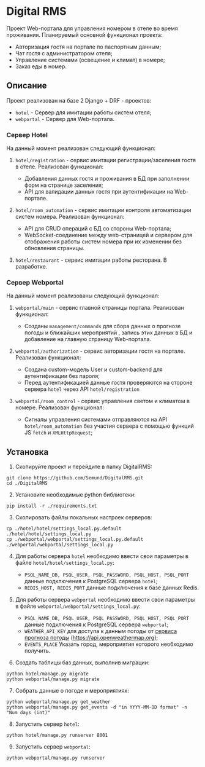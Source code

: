 # Digital RMS

Проект Web-портала для управления номером в отеле во время проживания. Планируемый основной функционал проекта:
* Авторизация гостя на портале по паспортным данным;
* Чат гостя с администратором отеля;
* Управление системами (освещение и климат) в номере;
* Заказ еды в номер.

## Описание

Проект реализован на базе 2 Django + DRF - проектов:

* `hotel` - Сервер для имитации работы систем отеля;
* `webportal` - Сервер для Web-портала.

### Сервер Hotel

На данный момент реализован следующий функционал:

1) `hotel/registration` - сервис имитации регистрации/заселения гостя в отеле. Реализован функционал:
    * Добавления данных гостя и проживания в БД при заполнении форм на странице заселения;
    * API для валидации данных гостя при аутентификации на Web-портале.


2) `hotel/room_automation` - сервис имитации контроля автоматизации систем номера. Реализован функционал:
    * API для CRUD операций с БД со стороны Web-портала;
    * WebSocket-соединение между web-страницей и сервером для отображения работы систем номера при их изменении без 
      обновления страницы.


3) `hotel/restaurant` - сервис имитации работы ресторана. В разработке.

### Сервер Webportal

На данный момент реализованы следующий функционал:

1) `webportal/main` - сервис главной страницы портала. Реализован функционал:
    * Созданы `management/commands` для сбора данных о прогнозе погоды и ближайших мероприятий , запись этих данных в БД и добавление на главную страницу Web-портала.


2) `webportal/authorization` - сервис авторизации гостя на портале. Реализован функционал:
    * Создана custom-модель User и custom-backend для аутентификации без пароля;
    * Перед аутентификацией данные гостя проверяются на стороне сервера `hotel` через API `hotel/registration`


3) `webportal/room_control` - сервис управления светом и климатом в номере. Реализован функционал:
    * Сигналы управления системами отправляются на API `hotel/room_automation` без участия сервера с помощью функций JS `fetch` и `XMLHttpRequest`;


## Установка

1) Скопируйте проект и перейдите в папку DigitalRMS:

```
git clone https://github.com/Semund/DigitalRMS.git
cd ./DigitalRMS
```

2) Установите необходимые python библиотеки:
```
pip install -r ./requirements.txt
```

3) Скопировать файлы локальных настроек серверов:
```
cp ./hotel/hotel/settings_local.py.default ./hotel/hotel/settings_local.py
cp ./webportal/webportal/settings_local.py.default ./webportal/webportal/settings_local.py
```

4) Для работы сервера `hotel` необходимо ввести свои параметры в файле `hotel/hotel/settings_local.py`:
   * `PSQL_NAME_DB, PSQL_USER, PSQL_PASSWORD, PSQL_HOST, PSQL_PORT` данные подключения к PostgreSQL сервера `hotel`;  
   * `REDIS_HOST, REDIS_PORT` данные подключения к базе данных Redis.


5) Для работы сервера `webportal` необходимо ввести свои параметры в файле `webportal/webportal/settings_local.py`:
   * `PSQL_NAME_DB, PSQL_USER, PSQL_PASSWORD, PSQL_HOST, PSQL_PORT` данные подключения к PostgreSQL сервера `webportal`;
   * `WEATHER_API_KEY` для доступа к данным погоды от [сервиса прогноза погоды](https://api.openweathermap.org) (https://api.openweathermap.org);
   * `EVENTS_PLACE` Указать город, мероприятия которого необходимо получить. 


6) Создать таблицы баз данных, выполнив миграции:
```
python hotel/manage.py migrate
python webportal/manage.py migrate
```

7) Собрать данные о погоде и мероприятиях:
```
python webportal/manage.py get_weather
python webportal/manage.py get_events -d "in YYYY-MM-DD format" -n "Num days (int)"
```

8) Запустить сервер `hotel`:
```
python hotel/manage.py runserver 8001
```

9) Запустить сервер `webportal`:
```
python webportal/manage.py runserver
```